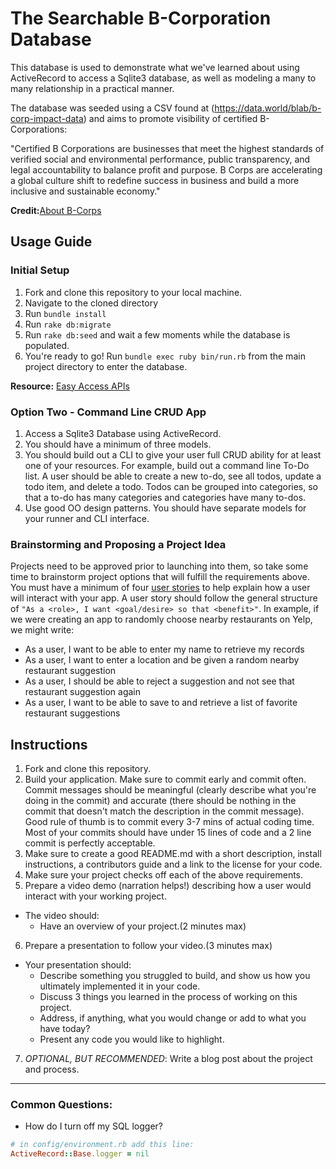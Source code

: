 # The Searchable B-Corporation Database

This database is used to demonstrate what we've learned about using ActiveRecord to access a Sqlite3 database, as well as modeling a many to many relationship in a practical manner.

The database was seeded using a CSV found at (https://data.world/blab/b-corp-impact-data) and aims to promote visibility of certified B-Corporations:

"Certified B Corporations are businesses that meet the highest standards of verified social and environmental performance, public transparency, and legal accountability to balance profit and purpose. B Corps are accelerating a global culture shift to redefine success in business and build a more inclusive and sustainable economy."

**Credit:**[About B-Corps](https://bcorporation.net/about-b-corps)

## Usage Guide

### Initial Setup

1. Fork and clone this repository to your local machine.
2. Navigate to the cloned directory
3. Run `bundle install`
4. Run `rake db:migrate`
5. Run `rake db:seed` and wait a few moments while the database is populated.
6. You're ready to go! Run `bundle exec ruby bin/run.rb` from the main project directory to enter the database.

**Resource:** [Easy Access APIs](https://github.com/learn-co-curriculum/easy-access-apis)

### Option Two - Command Line CRUD App

1. Access a Sqlite3 Database using ActiveRecord.
2. You should have a minimum of three models.
3. You should build out a CLI to give your user full CRUD ability for at least one of your resources. For example, build out a command line To-Do list. A user should be able to create a new to-do, see all todos, update a todo item, and delete a todo. Todos can be grouped into categories, so that a to-do has many categories and categories have many to-dos.
4. Use good OO design patterns. You should have separate models for your runner and CLI interface.

### Brainstorming and Proposing a Project Idea

Projects need to be approved prior to launching into them, so take some time to brainstorm project options that will fulfill the requirements above. You must have a minimum of four [user stories](https://en.wikipedia.org/wiki/User_story) to help explain how a user will interact with your app. A user story should follow the general structure of `"As a <role>, I want <goal/desire> so that <benefit>"`. In example, if we were creating an app to randomly choose nearby restaurants on Yelp, we might write:

- As a user, I want to be able to enter my name to retrieve my records
- As a user, I want to enter a location and be given a random nearby restaurant suggestion
- As a user, I should be able to reject a suggestion and not see that restaurant suggestion again
- As a user, I want to be able to save to and retrieve a list of favorite restaurant suggestions

## Instructions

1. Fork and clone this repository.
2. Build your application. Make sure to commit early and commit often. Commit messages should be meaningful (clearly describe what you're doing in the commit) and accurate (there should be nothing in the commit that doesn't match the description in the commit message). Good rule of thumb is to commit every 3-7 mins of actual coding time. Most of your commits should have under 15 lines of code and a 2 line commit is perfectly acceptable.
3. Make sure to create a good README.md with a short description, install instructions, a contributors guide and a link to the license for your code.
4. Make sure your project checks off each of the above requirements.
5. Prepare a video demo (narration helps!) describing how a user would interact with your working project.

- The video should:
  - Have an overview of your project.(2 minutes max)

6. Prepare a presentation to follow your video.(3 minutes max)

- Your presentation should:
  - Describe something you struggled to build, and show us how you ultimately implemented it in your code.
  - Discuss 3 things you learned in the process of working on this project.
  - Address, if anything, what you would change or add to what you have today?
  - Present any code you would like to highlight.

7. _OPTIONAL, BUT RECOMMENDED_: Write a blog post about the project and process.

---

### Common Questions:

- How do I turn off my SQL logger?

```ruby
# in config/environment.rb add this line:
ActiveRecord::Base.logger = nil
```
